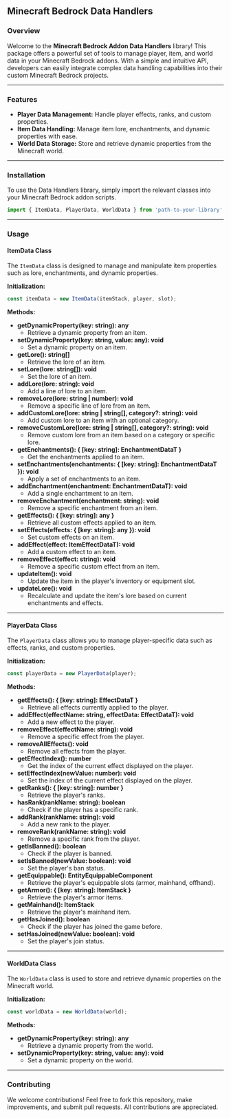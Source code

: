 ## **Minecraft Bedrock Data Handlers**

### **Overview**
Welcome to the **Minecraft Bedrock Addon Data Handlers** library! This package offers a powerful set of tools to manage player, item, and world data in your Minecraft Bedrock addons. With a simple and intuitive API, developers can easily integrate complex data handling capabilities into their custom Minecraft Bedrock projects.

---

### **Features**
- **Player Data Management:** Handle player effects, ranks, and custom properties.
- **Item Data Handling:** Manage item lore, enchantments, and dynamic properties with ease.
- **World Data Storage:** Store and retrieve dynamic properties from the Minecraft world.

---

### **Installation**

To use the Data Handlers library, simply import the relevant classes into your Minecraft Bedrock addon scripts.

```typescript
import { ItemData, PlayerData, WorldData } from 'path-to-your-library';
```

---

### **Usage**

#### **ItemData Class**
The `ItemData` class is designed to manage and manipulate item properties such as lore, enchantments, and dynamic properties.

**Initialization:**
```typescript
const itemData = new ItemData(itemStack, player, slot);
```

**Methods:**
- **getDynamicProperty(key: string): any**
  - Retrieve a dynamic property from an item.
- **setDynamicProperty(key: string, value: any): void**
  - Set a dynamic property on an item.
- **getLore(): string[]**
  - Retrieve the lore of an item.
- **setLore(lore: string[]): void**
  - Set the lore of an item.
- **addLore(lore: string): void**
  - Add a line of lore to an item.
- **removeLore(lore: string | number): void**
  - Remove a specific line of lore from an item.
- **addCustomLore(lore: string | string[], category?: string): void**
  - Add custom lore to an item with an optional category.
- **removeCustomLore(lore: string | string[], category?: string): void**
  - Remove custom lore from an item based on a category or specific lore.
- **getEnchantments(): { [key: string]: EnchantmentDataT }**
  - Get the enchantments applied to an item.
- **setEnchantments(enchantments: { [key: string]: EnchantmentDataT }): void**
  - Apply a set of enchantments to an item.
- **addEnchantment(enchantment: EnchantmentDataT): void**
  - Add a single enchantment to an item.
- **removeEnchantment(enchantment: string): void**
  - Remove a specific enchantment from an item.
- **getEffects(): { [key: string]: any }**
  - Retrieve all custom effects applied to an item.
- **setEffects(effects: { [key: string]: any }): void**
  - Set custom effects on an item.
- **addEffect(effect: ItemEffectDataT): void**
  - Add a custom effect to an item.
- **removeEffect(effect: string): void**
  - Remove a specific custom effect from an item.
- **updateItem(): void**
  - Update the item in the player's inventory or equipment slot.
- **updateLore(): void**
  - Recalculate and update the item's lore based on current enchantments and effects.

---

#### **PlayerData Class**
The `PlayerData` class allows you to manage player-specific data such as effects, ranks, and custom properties.

**Initialization:**
```typescript
const playerData = new PlayerData(player);
```

**Methods:**
- **getEffects(): { [key: string]: EffectDataT }**
  - Retrieve all effects currently applied to the player.
- **addEffect(effectName: string, effectData: EffectDataT): void**
  - Add a new effect to the player.
- **removeEffect(effectName: string): void**
  - Remove a specific effect from the player.
- **removeAllEffects(): void**
  - Remove all effects from the player.
- **getEffectIndex(): number**
  - Get the index of the current effect displayed on the player.
- **setEffectIndex(newValue: number): void**
  - Set the index of the current effect displayed on the player.
- **getRanks(): { [key: string]: number }**
  - Retrieve the player's ranks.
- **hasRank(rankName: string): boolean**
  - Check if the player has a specific rank.
- **addRank(rankName: string): void**
  - Add a new rank to the player.
- **removeRank(rankName: string): void**
  - Remove a specific rank from the player.
- **getIsBanned(): boolean**
  - Check if the player is banned.
- **setIsBanned(newValue: boolean): void**
  - Set the player's ban status.
- **getEquippable(): EntityEquippableComponent**
  - Retrieve the player's equippable slots (armor, mainhand, offhand).
- **getArmor(): { [key: string]: ItemStack }**
  - Retrieve the player's armor items.
- **getMainhand(): ItemStack**
  - Retrieve the player's mainhand item.
- **getHasJoined(): boolean**
  - Check if the player has joined the game before.
- **setHasJoined(newValue: boolean): void**
  - Set the player's join status.

---

#### **WorldData Class**
The `WorldData` class is used to store and retrieve dynamic properties on the Minecraft world.

**Initialization:**
```typescript
const worldData = new WorldData(world);
```

**Methods:**
- **getDynamicProperty(key: string): any**
  - Retrieve a dynamic property from the world.
- **setDynamicProperty(key: string, value: any): void**
  - Set a dynamic property on the world.

---

### **Contributing**
We welcome contributions! Feel free to fork this repository, make improvements, and submit pull requests. All contributions are appreciated.
